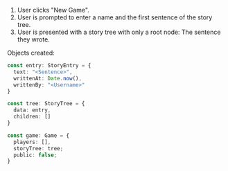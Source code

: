 1. User clicks "New Game".
2. User is prompted to enter a name and the first sentence of the story tree.
3. User is presented with a story tree with only a root node: The sentence they wrote.

Objects created:

```typescript
const entry: StoryEntry = {
  text: "<Sentence>",
  writtenAt: Date.now(),
  writtenBy: "<Username>"
}

const tree: StoryTree = {
  data: entry,
  children: []
}

const game: Game = {
  players: [],
  storyTree: tree;
  public: false;
}
```
